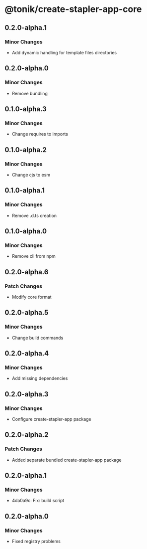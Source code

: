 # @tonik/create-stapler-app-core

## 0.2.0-alpha.1

### Minor Changes

- Add dynamic handling for template files directories

## 0.2.0-alpha.0

### Minor Changes

- Remove bundling

## 0.1.0-alpha.3

### Minor Changes

- Change requires to imports

## 0.1.0-alpha.2

### Minor Changes

- Change cjs to esm

## 0.1.0-alpha.1

### Minor Changes

- Remove .d.ts creation

## 0.1.0-alpha.0

### Minor Changes

- Remove cli from npm

## 0.2.0-alpha.6

### Patch Changes

- Modify core format

## 0.2.0-alpha.5

### Minor Changes

- Change build commands

## 0.2.0-alpha.4

### Minor Changes

- Add missing dependencies

## 0.2.0-alpha.3

### Minor Changes

- Configure create-stapler-app package

## 0.2.0-alpha.2

### Patch Changes

- Added separate bundled create-stapler-app package

## 0.2.0-alpha.1

### Minor Changes

- 4da0a9c: Fix: build script

## 0.2.0-alpha.0

### Minor Changes

- Fixed registry problems
